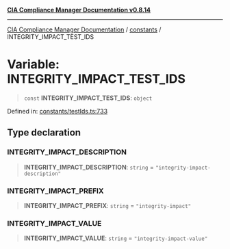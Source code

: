 [**CIA Compliance Manager Documentation v0.8.14**](../../README.md)

***

[CIA Compliance Manager Documentation](../../modules.md) / [constants](../README.md) / INTEGRITY\_IMPACT\_TEST\_IDS

# Variable: INTEGRITY\_IMPACT\_TEST\_IDS

> `const` **INTEGRITY\_IMPACT\_TEST\_IDS**: `object`

Defined in: [constants/testIds.ts:733](https://github.com/Hack23/cia-compliance-manager/blob/257dd569f432a46611a1746c832a7e3d29232229/src/constants/testIds.ts#L733)

## Type declaration

### INTEGRITY\_IMPACT\_DESCRIPTION

> **INTEGRITY\_IMPACT\_DESCRIPTION**: `string` = `"integrity-impact-description"`

### INTEGRITY\_IMPACT\_PREFIX

> **INTEGRITY\_IMPACT\_PREFIX**: `string` = `"integrity-impact"`

### INTEGRITY\_IMPACT\_VALUE

> **INTEGRITY\_IMPACT\_VALUE**: `string` = `"integrity-impact-value"`
